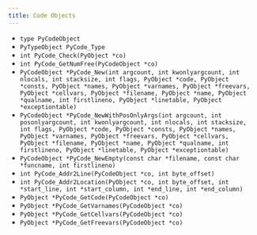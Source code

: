 ```yaml
---
title: Code Objects
---
```


- `type PyCodeObject`
- `PyTypeObject PyCode_Type`
- `int PyCode_Check(PyObject *co)`
- `int PyCode_GetNumFree(PyCodeObject *co)`
- `PyCodeObject *PyCode_New(int argcount, int kwonlyargcount, int nlocals, int stacksize, int flags, PyObject *code, PyObject *consts, PyObject *names, PyObject *varnames, PyObject *freevars, PyObject *cellvars, PyObject *filename, PyObject *name, PyObject *qualname, int firstlineno, PyObject *linetable, PyObject *exceptiontable)`
- `PyCodeObject *PyCode_NewWithPosOnlyArgs(int argcount, int posonlyargcount, int kwonlyargcount, int nlocals, int stacksize, int flags, PyObject *code, PyObject *consts, PyObject *names, PyObject *varnames, PyObject *freevars, PyObject *cellvars, PyObject *filename, PyObject *name, PyObject *qualname, int firstlineno, PyObject *linetable, PyObject *exceptiontable)`
- `PyCodeObject *PyCode_NewEmpty(const char *filename, const char *funcname, int firstlineno)`
- `int PyCode_Addr2Line(PyCodeObject *co, int byte_offset)`
- `int PyCode_Addr2Location(PyObject *co, int byte_offset, int *start_line, int *start_column, int *end_line, int *end_column)`
- `PyObject *PyCode_GetCode(PyCodeObject *co)`
- `PyObject *PyCode_GetVarnames(PyCodeObject *co)`
- `PyObject *PyCode_GetCellvars(PyCodeObject *co)`
- `PyObject *PyCode_GetFreevars(PyCodeObject *co)`
